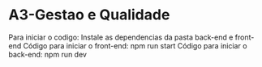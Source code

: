 ﻿# A3-Gestao e Qualidade
Para iniciar o codigo:
Instale as dependencias da pasta back-end e front-end
Código para iniciar o front-end: npm run start
Código para iniciar o back-end: npm run dev
